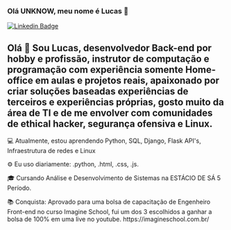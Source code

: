 ### Olá UNKNOW, meu nome é Lucas  👋

[![Linkedin Badge](https://img.shields.io/badge/-LucasAlencarMiranda-blue?style=flat-square&logo=Linkedin&logoColor=white&link=https://www.linkedin.com/in/lucas-alencar-miranda-87a231113/)](https://www.linkedin.com/in/lucas-alencar-miranda-87a231113/)

<h2>Olá 👋
Sou Lucas, desenvolvedor Back-end por hobby e profissão, instrutor de computação e programação com experiência somente Home-office em aulas e projetos reais, apaixonado por criar soluções baseadas experiências de terceiros e experiências próprias, gosto muito da área de TI e de me envolver com comunidades de ethical hacker, segurança ofensiva e Linux.</h2>

<p>💻 Atualmente, estou aprendendo Python,  SQL,  Django, Flask API's,  Infraestrutura de redes e Linux </p>
<p>⚙️ Eu uso diariamente: .python, .html, .css, .js.</p>
<p>🎓 Cursando Análise e Desenvolvimento de Sistemas na ESTÁCIO DE SÁ 5 Período.</p>
<p>📚 Conquista: Aprovado para uma bolsa de capacitação de Engenheiro Front-end no curso Imagine School, fui um dos 3 escolhidos a ganhar a bolsa de 100% em uma live no youtube.
https://imagineschool.com.br/</p>

 

